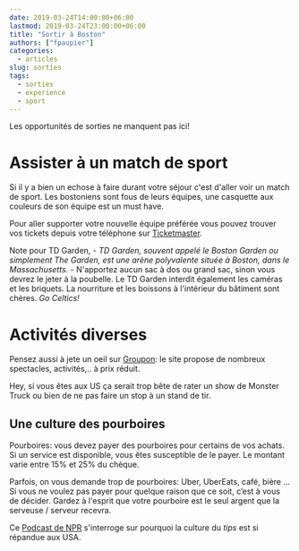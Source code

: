 ```yaml
---
date: 2019-03-24T14:00:00+06:00
lastmod: 2019-03-24T23:00:00+06:00
title: "Sortir à Boston"
authors: ["fpaupier"]
categories:
  - articles
slug: sorties
tags:
  - sorties
  - experience
  - sport
---
```


Les opportunités de sorties ne manquent pas ici!

# Assister à un match de sport

Si il y a bien un echose à faire durant votre séjour c'est d'aller voir un match de sport. Les bostoniens sont fous de leurs équipes, une casquette aux couleurs de son équipe est un must have. 

Pour aller supporter votre nouvelle équipe préférée vous pouvez trouver vos tickets depuis votre téléphone sur [Ticketmaster](https://www.ticketmaster.com/mobile). 

Note pour TD Garden, - _TD Garden, souvent appelé le Boston Garden ou simplement The Garden, est une arène polyvalente située à Boston, dans le Massachusetts._ - N'apportez aucun sac à dos ou grand sac, sinon vous devrez le jeter à la poubelle. Le TD Garden interdit également les caméras et les briquets. La nourriture et les boissons à l'intérieur du bâtiment sont chères. _Go Celtics!_

# Activités diverses

Pensez aussi à jete un oeil sur [Groupon](https://www.groupon.com/browse/boston): le site propose de nombreux spectacles, activités,.. à prix réduit. 

Hey, si vous êtes aux US ça serait trop bête de rater un show de Monster Truck ou bien de ne pas faire un stop à un stand de tir.

## Une culture des pourboires

Pourboires: vous devez payer des pourboires pour certains de vos achats. Si un service est disponible, vous êtes susceptible de le payer. Le montant varie entre 15% et 25% du chèque.
 
 Parfois, on vous demande trop de pourboires: Uber, UberEats, café, bière ... Si vous ne voulez pas payer pour quelque raison que ce soit, c’est à vous de décider. Gardez à l'esprit que votre pourboire est le seul argent que la serveuse / serveur recevra. 

Ce [Podcast de NPR](https://www.npr.org/sections/money/2019/02/20/696426869/why-americans-can-t-quit-tipping) s'interroge sur pourquoi la culture du _tips_ est si répandue aux USA. 